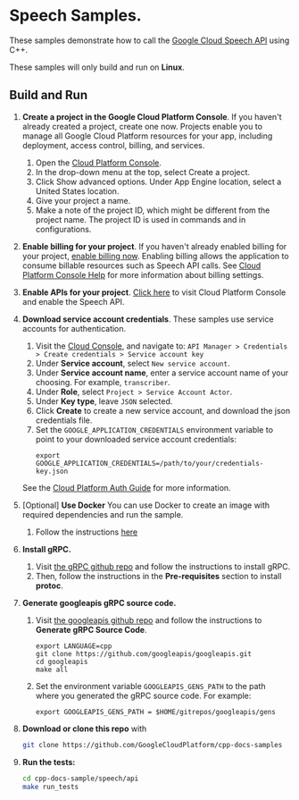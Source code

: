 # Speech Samples.

These samples demonstrate how to call the [Google Cloud Speech API](https://cloud.google.com/speech/) using C++.

These samples will only build and run on **Linux**.

## Build and Run

1.  **Create a project in the Google Cloud Platform Console**.
    If you haven't already created a project, create one now. Projects enable
    you to manage all Google Cloud Platform resources for your app, including
    deployment, access control, billing, and services.
    1.  Open the [Cloud Platform Console](https://console.cloud.google.com/).
    1.  In the drop-down menu at the top, select Create a project.
    1.  Click Show advanced options. Under App Engine location, select a
        United States location.
    1.  Give your project a name.
    1.  Make a note of the project ID, which might be different from the project
        name. The project ID is used in commands and in configurations.

1.  **Enable billing for your project**.
    If you haven't already enabled billing for your project, [enable billing now](https://console.cloud.google.com/project/_/settings).
    Enabling billing allows the application to consume billable resources such
    as Speech API calls.  See [Cloud Platform Console Help](https://support.google.com/cloud/answer/6288653) for more information about billing settings.

1.  **Enable APIs for your project**.
    [Click here](https://console.cloud.google.com/flows/enableapi?apiid=speech&showconfirmation=true) to visit Cloud Platform Console and enable the Speech API.

1.  **Download service account credentials**.
    These samples use service accounts for authentication.
    1.  Visit the [Cloud Console](http://cloud.google.com/console), and navigate to:
    `API Manager > Credentials > Create credentials > Service account key`
    1.  Under **Service account**, select `New service account`.
    1.  Under **Service account name**, enter a service account name of your choosing.  For example, `transcriber`.
    1.  Under **Role**, select `Project > Service Account Actor`.
    1.  Under **Key type**, leave `JSON` selected.
    1.  Click **Create** to create a new service account, and download the json credentials file.
    1.  Set the `GOOGLE_APPLICATION_CREDENTIALS` environment variable to point to your downloaded service account credentials:
        ```
        export GOOGLE_APPLICATION_CREDENTIALS=/path/to/your/credentials-key.json
        ```
    See the [Cloud Platform Auth Guide](https://cloud.google.com/docs/authentication#developer_workflow) for more information.

1. [Optional] **Use Docker**
    You can use Docker to create an image with required dependencies and run
    the sample.
    1. Follow the instructions [here](Docker.README.md)

1.  **Install gRPC.**
    1.  Visit [the gRPC github repo](https://github.com/grpc/grpc) and follow the instructions to install gRPC.
    1.  Then, follow the instructions in the **Pre-requisites** section to install **protoc**.

1.  **Generate googleapis gRPC source code.**
    1.  Visit [the googleapis github repo](https://github.com/googleapis/googleapis) and follow the instructions to **Generate gRPC Source Code**.
        ```
        export LANGUAGE=cpp
        git clone https://github.com/googleapis/googleapis.git
        cd googleapis
        make all
        ```
    1.  Set the environment variable `GOOGLEAPIS_GENS_PATH` to the path where you generated the gRPC source code.  For example:
        ```
        export GOOGLEAPIS_GENS_PATH = $HOME/gitrepos/googleapis/gens
        ```

1.  **Download or clone this repo** with

    ```sh
    git clone https://github.com/GoogleCloudPlatform/cpp-docs-samples
    ```

1.  **Run the tests:**
    ```sh
    cd cpp-docs-sample/speech/api
    make run_tests
    ```
